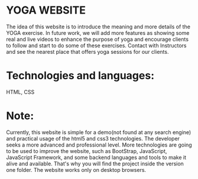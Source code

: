 # YOGA WEBSITE

The idea of this website is to introduce the meaning and more details of the YOGA exercise. In future work, we will add more features as showing some real and live videos to enhance the purpose of yoga and encourage clients to follow and start to do some of these exercises. Contact with Instructors and see the nearest place that offers yoga sessions for our clients.

# Technologies and languages:
 
 HTML, CSS


# Note:

Currently, this website is simple for a demo(not found at any search engine) and practical usage of the html5 and css3 technologies. The developer seeks a more advanced and professional level. More technologies are going to be used to improve the website, such as BootStrap, JavaScript, JavaScript Framework, and some backend languages and tools to make it alive and available. That's why you will find the project inside the version one folder.  The website works only on desktop browsers.
